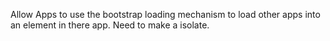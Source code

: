 Allow Apps to use the bootstrap loading mechanism to load other apps into an element in there app.
Need to make a isolate.
